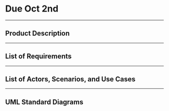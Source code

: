 # Due Oct 2nd

---
## Product Description

---
## List of Requirements

---
## List of Actors, Scenarios, and Use Cases

---
## UML Standard Diagrams
